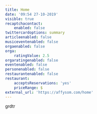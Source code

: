```yaml
---
title: Home
date: '09:54 27-10-2019'
visible: true
recaptchacontact:
    enabled: false
twittercardoptions: summary
articleenabled: false
musiceventenabled: false
orgaenabled: false
orga:
    ratingValue: 2.5
orgaratingenabled: false
eventenabled: false
personenabled: false
restaurantenabled: false
restaurant:
    acceptsReservations: 'yes'
    priceRange: $
external_url: 'https://affysom.com/home'
---
```


grdtr